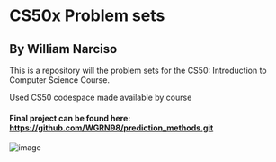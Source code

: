 # CS50x Problem sets
## By William Narciso

This is a repository will the problem sets for the CS50: Introduction to Computer Science Course.

Used CS50 codespace made available by course

#### Final project can be found here: https://github.com/WGRN98/prediction_methods.git

![image](https://github.com/user-attachments/assets/e024a562-19d2-4fef-99c7-20af93561d1a)
